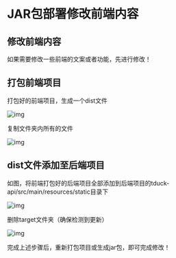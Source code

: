 # JAR包部署修改前端内容

## 修改前端内容

如果需要修改一些前端的文案或者功能，先进行修改！

## 打包前端项目

打包好的前端项目，生成一个dist文件

![img](https://oss.tduckcloud.com/wps105.jpg) 

复制文件夹内所有的文件

![img](https://oss.tduckcloud.com/wps106.jpg) 

## dist文件添加至后端项目

如图，将前端打包好的后端项目全部添加到后端项目的tduck-api/src/main/resources/static目录下

![img](https://oss.tduckcloud.com/wps107.jpg) 

删除target文件夹（确保检测到更新）

![img](https://oss.tduckcloud.com/wps108.jpg) 

完成上述步骤后，重新打包项目或生成jar包，即可完成修改！
